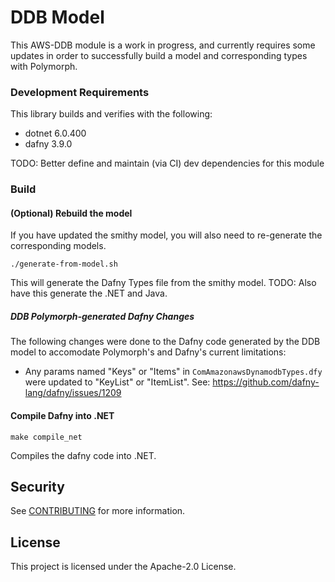 # DDB Model

This AWS-DDB module is a work in progress, and currently requires some updates in order to successfully build a model and corresponding types with Polymorph.



### Development Requirements

This library builds and verifies with the following:
- dotnet 6.0.400
- dafny 3.9.0

TODO: Better define and maintain (via CI) dev dependencies for this module

### Build

#### (Optional) Rebuild the model

If you have updated the smithy model, you will also need to re-generate the corresponding models.

```
./generate-from-model.sh
```

This will generate the Dafny Types file from the smithy model.
TODO: Also have this generate the .NET and Java.

##### DDB Polymorph-generated Dafny Changes

The following changes were done to the Dafny code generated by the DDB model to accomodate Polymorph's and Dafny's current limitations:

- Any params named "Keys" or "Items" in `ComAmazonawsDynamodbTypes.dfy`
  were updated to "KeyList" or "ItemList". See: https://github.com/dafny-lang/dafny/issues/1209

#### Compile Dafny into .NET

```
make compile_net
```

Compiles the dafny code into .NET.

## Security

See [CONTRIBUTING](CONTRIBUTING.md#security-issue-notifications) for more information.

## License

This project is licensed under the Apache-2.0 License.
